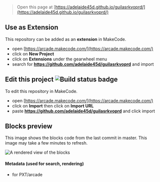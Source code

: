  


> Open this page at [https://adelaide45d.github.io/guilasrkvoprd/](https://adelaide45d.github.io/guilasrkvoprd/)

## Use as Extension

This repository can be added as an **extension** in MakeCode.

* open [https://arcade.makecode.com/](https://arcade.makecode.com/)
* click on **New Project**
* click on **Extensions** under the gearwheel menu
* search for **https://github.com/adelaide45d/guilasrkvoprd** and import

## Edit this project ![Build status badge](https://github.com/adelaide45d/guilasrkvoprd/workflows/MakeCode/badge.svg)

To edit this repository in MakeCode.

* open [https://arcade.makecode.com/](https://arcade.makecode.com/)
* click on **Import** then click on **Import URL**
* paste **https://github.com/adelaide45d/guilasrkvoprd** and click import

## Blocks preview

This image shows the blocks code from the last commit in master.
This image may take a few minutes to refresh.

![A rendered view of the blocks](https://github.com/adelaide45d/guilasrkvoprd/raw/master/.github/makecode/blocks.png)

#### Metadata (used for search, rendering)

* for PXT/arcade
<script src="https://makecode.com/gh-pages-embed.js"></script><script>makeCodeRender("{{ site.makecode.home_url }}", "{{ site.github.owner_name }}/{{ site.github.repository_name }}");</script>
